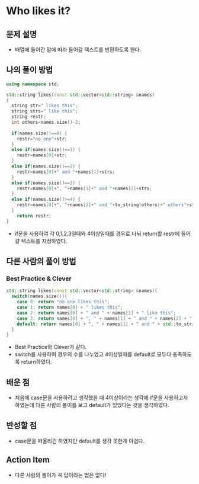 # Who likes it?

## 문제 설명

*   배열에 들어간 말에 따라 들어갈 텍스트를 반환하도록 한다.

## 나의 풀이 방법

```cpp
using namespace std;

std::string likes(const std::vector<std::string> &names)
{
  string str=" likes this";
  string strs=" like this";
  string restr;
  int others=names.size()-2;
  
  if(names.size()==0) {
    restr="no one"+str;
  }
  else if(names.size()==1) {
    restr=names[0]+str;
  }  
  else if(names.size()==2) {
    restr=names[0]+" and "+names[1]+strs;
  }
  else if(names.size()==3) {
    restr=names[0]+", "+names[1]+" and "+names[2]+strs;
  }
  else if(names.size()>=4) {
    restr=names[0]+", "+names[1]+" and "+to_string(others)+" others"+strs;
  }
    return restr;
}
```

*   if문을 사용하여 각 0,1,2,3일때와 4이상일때를 경우로 나눠 return할 restr에 들어갈 텍스트를 지정하였다.

## 다른 사람의 풀이 방법

### Best Practice & Clever

```cpp
std::string likes(const std::vector<std::string> &names){
  switch(names.size()){
    case 0: return "no one likes this";
    case 1: return names[0] + " likes this";
    case 2: return names[0] + " and " + names[1] + " like this";
    case 3: return names[0] + ", " + names[1] + " and " + names[2] + " like this";
    default: return names[0] + ", " + names[1] + " and " + std::to_string(names.size() - 2) + " others like this";
  }
}
```

*   Best Practice와 Clever가 같다.
*   switch를 사용하여 경우의 수를 나누었고 4이상일때를 default로 모두다 충족하도록 return하였다.

## 배운 점

*   처음에 case문을 사용하려고 생각했을 때 4이상이라는 생각에 if문을 사용하고자 하였는데 다른 사람의 풀이를 보고
    default가 있었다는 것을 생각하였다.

## 반성할 점

*   case문을 떠올리긴 하였지만 default를 생각 못한게 아쉽다.

## Action Item

*   다른 사람의 풀이가 꼭 답이라는 법은 없다!